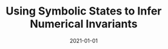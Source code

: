 ---
title: "Using Symbolic States to Infer Numerical Invariants"
date: 2021-01-01
venue: "IEEE Transactions on Software Engineering, USA, August 24, 2021"
paperurl: https://ieeexplore.ieee.org/abstract/document/9521719
authors: "Thanhvu Nguyen, Kim Hao Nguyen, Matthew B Dwyer"
awards: ""
---